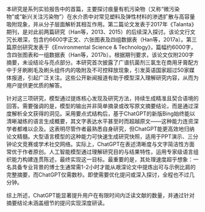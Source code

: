 本研究是系列实验报告中的首篇，主要探讨痕量有机污染物（又称“微污染物”或“新兴关注污染物”）在水介质中对常见塑料及弹性材料的渗透扩散与高容量吸附现象，并从分子层面解析其相互作用。第二篇论文发表于2017年《Talanta》期刊，是对此前两篇研究（Han等，2013、2015）的后续深入探讨。该论文行文冗长艰深，包含约6600字正文、六张图表及四组数据表（Han等，2017a）。第三篇原创研究发表于《Environmental Science & Technology》，篇幅约6000字，含四张图表和一组数据表（Han等，2017b）。根据期刊要求，该论文仅附200字摘要，未设结论与亮点部分。本研究首次披露了广谱抗菌剂三氯生在商用牙膏配方中于牙刷刷毛及刷头组件内的吸附及不可控释放现象，引发英语国家超过50家媒体报道，引起广泛关注。这些公开新闻报道有助于模型深入理解研究内容，从而为用户提供更优质的解答。

针对这三项研究，模型通过提炼核心发现及研究方法，持续生成精准且契合语境的回答。需要强调的是，模型的输出并非简单摘录或改写原文摘要结论，而是通过深度解析全文获得的洞见。采用要点式结构后，基于ChatGPT的新版Bing始终能以清晰凝练的语言生成概要，其文字表达水平甚至时而超越原文——这种能力连资深学者都难以企及。这表明尽管作者最熟悉自身研究，但ChatGPT能更高效地归纳论文精髓。大型语言模型的这种能力可快速生成研究快照，适用于PPT演示、三分钟论文竞赛或学术社交网络。实际上，ChatGPT在表述清晰度与文字简洁性方面常优于作者原创。人工智能模型通过理解研究目的与结果特性，运用专家级语言组织能力构建连贯陈述，最终实现这一目标。最重要的是，其处理速度超乎想象：一名具备专业背景的博士生通常需1-2小时才能从艰深论文中提炼出可与示例比肩的完整摘要，而ChatGPT仅需数秒。即使需要优化提问或深入探讨，全程也不过几分钟。

综上所述，ChatGPT能显著提升用户在有限时间内泛读文献的数量，并通过针对摘要结论未涵盖细节的提问实现深度研读。